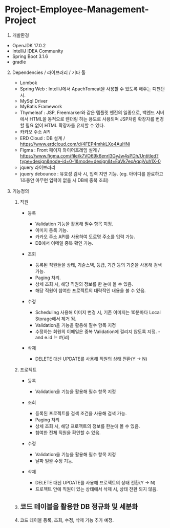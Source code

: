 # Project-Employee-Management-Project
1. 개발환경
  - OpenJDK 17.0.2
  - IntelliJ IDEA Community
  - Spring Boot 3.1.6
  - gradle

2. Dependencies / 라이브러리 / 기타 툴
   - Lombok
   - Spring Web : IntelliJ에서 ApachTomcat을 사용할 수 있도록 해주는 디펜던시.
   - MySql Driver
   - MyBatis Framework
   - Thymeleaf : JSP, Freemarker와 같은 템플릿 엔진의 일종으로, 백엔드 서버에서 HTML을 동적으로 렌더링 하는 용도로 사용되며 JSP처럼 확장자를 변경할 필요 없이 HTML 확장자를 유지할 수 있다.
   - 카카오 주소 API
   - ERD Cloud : DB 설계 / https://www.erdcloud.com/d/4FEP4mhkLXo4AuHNi
   - Figma : Front 페이지 와이어프레임 설계 / https://www.figma.com/file/k7VO69k6enrl3GyJw4sPDh/Untitled?type=design&node-id=0-1&mode=design&t=EaVk7eoAqqjVuh1X-0
   - jquery 라이브러리
   - jquery debounce : 유효성 검사 시, 입력 지연 기능. (eg. 아이디를 완료하고 1초동안 아무런 입력이 없을 시 DB에 중복 조회)

3. 기능정의
   1) 직원
      - 등록
         - Validation 기능을 활용해 필수 항목 지정.
         - 이미지 등록 기능.
         - 카카오 주소 API를 사용하여 도로명 주소를 입력 가능.
         - DB에서 이메일 중복 확인 가능.

      - 조회
         - 등록된 직원들을 상태, 기술스택, 등급, 기간 등의 기준을 사용해 검색 가능.
         - Paging 처리.
         - 상세 조회 시, 해당 직원의 정보를 한 눈에 볼 수 있음.
         - 해당 직원이 참여한 프로젝트의 대략적인 내용을 볼 수 있음.

      - 수정
         - Scheduling 사용해 이미지 변경 시, 기존 이미지는 10분마다 Local Storage에서 제거 됨.
         - Validation을 기능을 활용해 필수 항목 지정
         - 수정하는 회원의 이메일은 중복 Validation에 걸리지 않도록 지정.
            -<if test="id != '' || id != null">and e.id != #{id}</if>

      - 삭제
         - DELETE 대신 UPDATE를 사용해 직원의 상태 전환(Y -> N)
        
   2) 프로젝트
      - 등록
         - Validation을 기능을 활용해 필수 항목 지정

      - 조회
         - 등록된 프로젝트를 검색 조건을 사용해 검색 가능.
         - Paging 처리
         - 상세 조회 시, 해당 프로젝트의 정보를 한눈에 볼 수 있음.
         - 참여한 전체 직원을 확인할 수 있음.

      - 수정
         - Validation을 기능을 활용해 필수 항목 지정
         - 날짜 일괄 수정 기능.

      - 삭제
         - DELETE 대신 UPDATE를 사용해 프로젝트의 상태 전환(Y -> N)
         - 프로젝트 안에 직원이 있는 상태에서 삭제 시, 상태 전환 되지 않음.
     
   3) 코드 테이블을 활용한 DB 정규화 및 세분화
      - 

   4) 코드 테이블 등록, 조회, 수정, 삭제 기능 추가 예정.